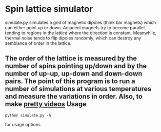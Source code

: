 Spin lattice simulator
======================

simulate.py simulates a grid of magnetic dipoles (think bar magnets) which can
either point up or down. Adjacent magnets try to become parallel, tending to
regions in the lattice where the direction is constant. Meanwhile, thermal
noise tends to flip dipoles randomly, which can destroy any semblance of order
in the lattice. 

The order of the lattice is measured by the number of spins
pointing up/down and by the number of up-up, up-down and down-down pairs. The
point of this program is to run a number of simulations at various temperatures
and measure the variations in order. Also, to make [pretty
videos](http://www.youtube.com/watch?v=oHhK7Ce-HoA)
Usage
-----

    python simulate.py -h

for usage options


